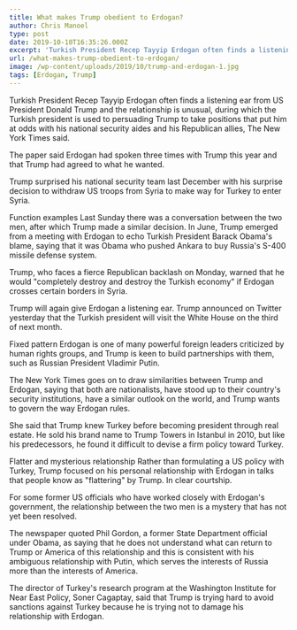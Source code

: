 ```yaml
---
title: What makes Trump obedient to Erdogan?
author: Chris Manoel
type: post
date: 2019-10-10T16:35:26.000Z
excerpt: 'Turkish President Recep Tayyip Erdogan often finds a listening ear from US President Donald Trump and the relationship is unusual, during which the Turkish president is used to persuading Trump to take positions'
url: /what-makes-trump-obedient-to-erdogan/
image: /wp-content/uploads/2019/10/trump-and-erdogan-1.jpg
tags: [Erdogan, Trump]
---
```


Turkish President Recep Tayyip Erdogan often finds a listening ear from US President Donald Trump and the relationship is unusual, during which the Turkish president is used to persuading Trump to take positions that put him at odds with his national security aides and his Republican allies, The New York Times said.

The paper said Erdogan had spoken three times with Trump this year and that Trump had agreed to what he wanted.

Trump surprised his national security team last December with his surprise decision to withdraw US troops from Syria to make way for Turkey to enter Syria.

Function examples Last Sunday there was a conversation between the two men, after which Trump made a similar decision. In June, Trump emerged from a meeting with Erdogan to echo Turkish President Barack Obama's blame, saying that it was Obama who pushed Ankara to buy Russia's S-400 missile defense system.

Trump, who faces a fierce Republican backlash on Monday, warned that he would "completely destroy and destroy the Turkish economy" if Erdogan crosses certain borders in Syria.

Trump will again give Erdogan a listening ear. Trump announced on Twitter yesterday that the Turkish president will visit the White House on the third of next month.

Fixed pattern Erdogan is one of many powerful foreign leaders criticized by human rights groups, and Trump is keen to build partnerships with them, such as Russian President Vladimir Putin.

The New York Times goes on to draw similarities between Trump and Erdogan, saying that both are nationalists, have stood up to their country's security institutions, have a similar outlook on the world, and Trump wants to govern the way Erdogan rules.

She said that Trump knew Turkey before becoming president through real estate. He sold his brand name to Trump Towers in Istanbul in 2010, but like his predecessors, he found it difficult to devise a firm policy toward Turkey.

Flatter and mysterious relationship Rather than formulating a US policy with Turkey, Trump focused on his personal relationship with Erdogan in talks that people know as "flattering" by Trump. In clear courtship.

For some former US officials who have worked closely with Erdogan's government, the relationship between the two men is a mystery that has not yet been resolved.

The newspaper quoted Phil Gordon, a former State Department official under Obama, as saying that he does not understand what can return to Trump or America of this relationship and this is consistent with his ambiguous relationship with Putin, which serves the interests of Russia more than the interests of America.

The director of Turkey's research program at the Washington Institute for Near East Policy, Soner Cagaptay, said that Trump is trying hard to avoid sanctions against Turkey because he is trying not to damage his relationship with Erdogan.
